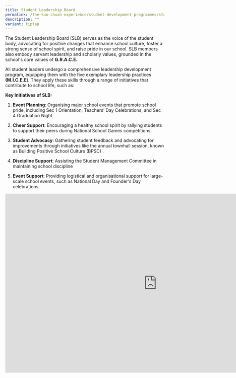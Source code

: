 ```yaml
---
title: Student Leadership Board
permalink: /the-kuo-chuan-experience/student-development-programmes/student-leadership-board/
description: ""
variant: tiptap
---
```

<p>The Student Leadership Board (SLB) serves as the voice of the student
body, advocating for positive changes that enhance school culture, foster
a strong sense of school spirit, and raise pride in our school. SLB members
also embody servant leadership and scholarly values, grounded in the school's
core values of <strong>G.R.A.C.E.</strong>
</p>
<p>All student leaders undergo a comprehensive leadership development program,
equipping them with the five exemplary leadership practices <strong>(M.I.C.E.E</strong>).
They apply these skills through a range of initiatives that contribute
to school life, such as:</p>
<p><strong>Key Initiatives of SLB:</strong>
</p>
<ol data-tight="true" class="tight">
<li>
<p><strong>Event Planning</strong>: Organising major school events that promote
school pride, including Sec 1 Orientation, Teachers’ Day Celebrations,
and Sec 4 Graduation Night.</p>
</li>
<li>
<p><strong>Cheer Support</strong>: Encouraging a healthy school spirit by
rallying students to support their peers during National School Games competitions.</p>
</li>
<li>
<p><strong>Student Advocacy</strong>: Gathering student feedback and advocating
for improvements through initiatives like the annual townhall session,
known as Building Positive School Culture (BPSC) .</p>
</li>
<li>
<p><strong>Discipline Support</strong>: Assisting the Student Management
Committee in maintaining school discipline</p>
</li>
<li>
<p><strong>Event Support</strong>: Providing logistical and organisational
support for large-scale school events, such as National Day and Founder's
Day celebrations.</p>
</li>
</ol>
<div class="iframe-wrapper">
<iframe height="569" width="960" allowfullscreen="true" frameborder="0" src="https://docs.google.com/presentation/d/e/2PACX-1vRIBTiUTZLjwrwx8FPT4mtoRhBGttRgUnMKqs2rSLAivNcjTs8xbe7JZiwLlth2tO-KlfoGZfrxPd8g/embed?start=true&amp;loop=false&amp;delayms=3000"></iframe>
</div>
<p></p>